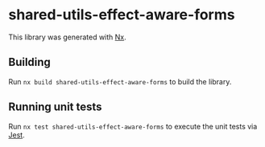 # shared-utils-effect-aware-forms

This library was generated with [Nx](https://nx.dev).

## Building

Run `nx build shared-utils-effect-aware-forms` to build the library.

## Running unit tests

Run `nx test shared-utils-effect-aware-forms` to execute the unit tests via [Jest](https://jestjs.io).

